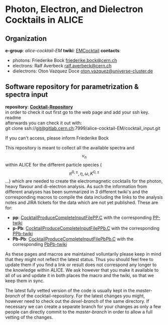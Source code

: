 # Photon, Electron, and Dielectron Cocktails in ALICE

## Organization

**e-group**: _alice-cocktail-EM_
**twiki**: [EMCocktail](https://twiki.cern.ch/twiki/bin/view/ALICE/EMCocktail)
**contacts**:
* photons: Friederike Bock [friederike.bock@cern.ch](mailto:friederike.bock@cern.ch)
* electrons: Ralf Averbeck [ralf.averbeck@cern.ch](mailto:ralf.averbeck@cern.ch)
* dielectrons: Oton Vazquez Doce [oton.vazquez@universe-cluster.de](mailto:oton.vazquez@universe-cluster.de)

## Software repository for parametrization & spectra input

**repository**: [**Cocktail-Repository**](https://gitlab.cern.ch/alice-cocktail-EM/cocktail_input)  
in order to check it out first go to the web page and add your ssh key. readme  
afterwards you can check it out with:  
git clone ssh://git@gitlab.cern.ch:7999/alice-cocktail-EM/cocktail\_input.git

If you can't access, please inform Friederike Bock

This repository is meant to collect all the available spectra and $$v_n$$ within ALICE for the different particle species \($$\pi^{0,\pm}, \eta, \omega, K^{0,\pm}$$ ...\) which are needed to create the electromagnetic cocktails for the photon, heavy flavour and di-electron analysis. As such the information from different analyses has been summarized in 3 different twiki's and the corresponding macros to compile the data including the links to the analysis notes and JIRA tickets for the data which are not yet published. These are for:

* **pp**: [CocktailProduceCompleteInputFilePP.C](https://gitlab.cern.ch/alice-cocktail-EM/cocktail_input/blob/master/CocktailProduceCompleteInputFilePP.C) with the corresponding [PP-twiki](https://twiki.cern.ch/twiki/bin/view/ALICE/OverviewCocktailInputsPP)
* **p-Pb**: [CocktailProduceCompleteInputFilePPb.C](https://gitlab.cern.ch/alice-cocktail-EM/cocktail_input/blob/master/CocktailProduceCompleteInputFilePPb.C) with the corresponding [PPb-twiki](https://twiki.cern.ch/twiki/bin/view/ALICE/OverviewCocktailInputsPPb)
* **Pb-Pb**: [CocktailProduceCompleteInputFilePbPb.C](https://gitlab.cern.ch/alice-cocktail-EM/cocktail_input/blob/master/CocktailProduceCompleteInputFilePbPb.C) with the corresponding [PbPb-twiki](https://twiki.cern.ch/twiki/bin/view/ALICE/OverviewCocktailInputsPbPb)

As these pages and macros are maintained volluntarily please keep in mind that they might not reflect the latest status. Thus you should feel free to update them if you find a link or result does not correspond any longer to the knowledge within ALICE. We ask however that you make it available to all of us and update it in both places the macro and the twiki, so that we keep them in sync.

The latest fully vetted version of the code is usually kept in the _master-branch_ of the cocktail-repository. For the latest changes you might, however need to check out the _devel-branch_ of the same directory. If necessary we can create a separate branch for your changes as only a few people can directly commit to the _master-branch_ in order to allow a full vetting of the changes.

